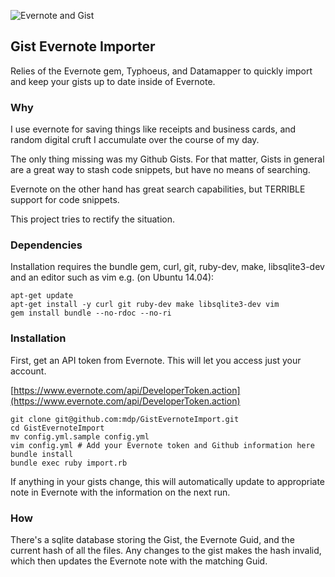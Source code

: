 ![Evernote and Gist](http://i.imgur.com/AF5OsTQ.png)
## Gist Evernote Importer

Relies of the Evernote gem, Typhoeus, and Datamapper to quickly import and
keep your gists up to date inside of Evernote.

### Why

I use evernote for saving things like receipts and business cards, and random
digital cruft I accumulate over the course of my day.

The only thing missing was my Github Gists. For that matter, Gists in general
are a great way to stash code snippets, but have no means of searching.

Evernote on the other hand has great search capabilities, but TERRIBLE support
for code snippets.

This project tries to rectify the situation.

### Dependencies

Installation requires the bundle gem, curl, git, ruby-dev, make, libsqlite3-dev and an editor such as vim e.g. (on Ubuntu 14.04):

    apt-get update
    apt-get install -y curl git ruby-dev make libsqlite3-dev vim
    gem install bundle --no-rdoc --no-ri

### Installation

First, get an API token from Evernote. This will let you access just your account.

[https://www.evernote.com/api/DeveloperToken.action](https://www.evernote.com/api/DeveloperToken.action)

    git clone git@github.com:mdp/GistEvernoteImport.git
    cd GistEvernoteImport
    mv config.yml.sample config.yml
    vim config.yml # Add your Evernote token and Github information here
    bundle install
    bundle exec ruby import.rb

If anything in your gists change, this will automatically update to appropriate
note in Evernote with the information on the next run.

### How

There's a sqlite database storing the Gist, the Evernote Guid, and the current
hash of all the files. Any changes to the gist makes the hash invalid, which
then updates the Evernote note with the matching Guid.
